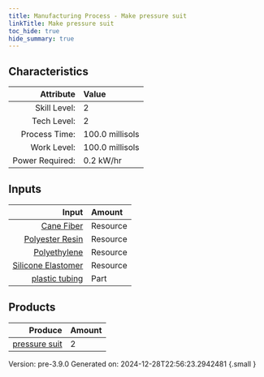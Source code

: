 ```yaml
---
title: Manufacturing Process - Make pressure suit
linkTitle: Make pressure suit
toc_hide: true
hide_summary: true
---
```



## Characteristics

| Attribute      | Value |
|--------:|:------|
|Skill Level:|2|
|Tech Level:|2|
|Process Time:|100.0 millisols|
|Work Level:|100.0 millisols|
|Power Required:|0.2 kW/hr|

## Inputs

| Input      | Amount |
|--------:|:------|
|[Cane Fiber](/docs/definitions/resource/cane-fiber)|Resource|0.3 kg|
|[Polyester Resin](/docs/definitions/resource/polyester-resin)|Resource|0.5 kg|
|[Polyethylene](/docs/definitions/resource/polyethylene)|Resource|0.2 kg|
|[Silicone Elastomer](/docs/definitions/resource/silicone-elastomer)|Resource|1.0 kg|
|[plastic tubing](/docs/definitions/part/plastic-tubing)|Part|3|

## Products


| Produce      | Amount |
|--------:|:------|
|[pressure suit](/docs/definitions/part/pressure-suit)|2|


Version: pre-3.9.0 Generated on: 2024-12-28T22:56:23.2942481
{.small }

